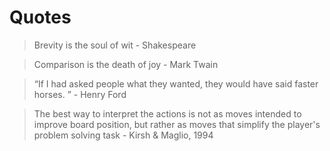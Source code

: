 # Quotes

> Brevity is the soul of wit - Shakespeare

> Comparison is the death of joy - Mark Twain

> “If I had asked people what they wanted, they would have said faster horses. ” - Henry Ford

> The best way to interpret the actions is not as moves intended to improve board position, but rather as moves that simplify the player's problem solving task - Kirsh & Maglio, 1994
